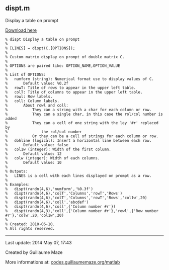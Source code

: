 ## dispt.m ##
Display a table on prompt

[Download here](http://guillaumemaze.googlecode.com/svn/trunk/matlab/codes/matrix/dispt.m)

```
% dispt Display a table on prompt
%
% [LINES] = dispt(C,[OPTIONS]);
% 
% Custom matrix display on prompt of double matrix C.
%
% OPTIONS are paired like: OPTION_NAME,OPTION_VALUE
%
% List of OPTIONS:
%	numform (string): Numerical format use to display values of C.
%		Default value: %0.2f
%	rowT: Title of rows to appear in the upper left table.
%	colT: Title of columns to appear in the upper left table.
%	rowl: Row labels.
%	coll: Column labels.
%		About rowl and coll:
%			They can a string with a char for each column or row.
%			They can a single char, in this case the rol/col number is added
%			They can a cell of one string with the ley '#r' replaced by 
%				the rol/col number
%			Or they can be a cell of strings for each column or row.
%	dohline (logical): Insert a horizontal line between each row.
%		Default value: false
%	col1w (integer): Width of the first column.
%		Default value: 12
%	colw (integer): Width of each columns.
%		Default value: 10
%
% Outputs:
%	LINES is a cell with each lines displayed on prompt as a row.
%
% Examples:
%	dispt(randn(4,6),'numform','%0.3f')
%	dispt(randn(4,6),'colT','Columns','rowT','Rows')
%	dispt(randn(4,6),'colT','Columns','rowT','Rows','col1w',20)
%	dispt(randn(4,6),'coll','abcdef')
%	dispt(randn(4,6),'coll',{'Column number #r'})
%	dispt(randn(4,3),'coll',{'Column number #r'},'rowl',{'Row number #r'},'colw',20,'col1w',20)
%
% Created: 2010-06-10.
% All rights reserved.
```

---

Last update: 2014 May 07, 17:43

Created by Guillaume Maze

More informations at: [codes.guillaumemaze.org/matlab](http://codes.guillaumemaze.org/matlab)